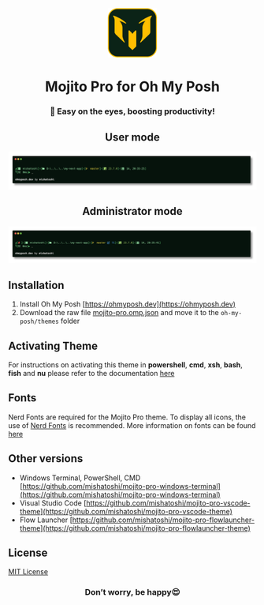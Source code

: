 <div align="center">
  <img src="images/mojito-logo.png" width="100px" height="100px">
  <h1>Mojito Pro for Oh My Posh</h1>
  <h3>🍃 Easy on the eyes, boosting productivity!</h3>
</div>

<div align="center">
  <h2>User mode</h2>
  <img src="images/mojito-pro.png">
</div>

<div align="center">
  <h2>Administrator mode</h2>
  <img src="images/mojito-pro-admin.png">
</div>

## Installation

1. Install Oh My Posh [https://ohmyposh.dev](https://ohmyposh.dev)
2. Download the raw file [mojito-pro.omp.json](https://github.com/mishatoshi/mojito-pro-oh-my-posh-theme/blob/main/mojito-pro.omp.json) and move it to the `oh-my-posh/themes` folder

## Activating Theme

For instructions on activating this theme in **powershell**, **cmd**, **xsh**, **bash**, **fish** and **nu** please refer to the documentation [here](https://ohmyposh.dev/docs/installation/customize)

## Fonts

Nerd Fonts are required for the Mojito Pro theme. To display all icons, the use of [Nerd Fonts](https://www.nerdfonts.com) is recommended. More information on fonts can be found [here](https://ohmyposh.dev/docs/installation/fonts)

## Other versions

* Windows Terminal, PowerShell, CMD [https://github.com/mishatoshi/mojito-pro-windows-terminal](https://github.com/mishatoshi/mojito-pro-windows-terminal)
* Visual Studio Code [https://github.com/mishatoshi/mojito-pro-vscode-theme](https://github.com/mishatoshi/mojito-pro-vscode-theme)
* Flow Launcher [https://github.com/mishatoshi/mojito-pro-flowlauncher-theme](https://github.com/mishatoshi/mojito-pro-flowlauncher-theme)

## License

[MIT License](./LICENSE)

<h3 align="center">Don’t worry, be happy😍</h3>
